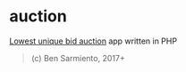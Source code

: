 # auction

[Lowest unique bid auction](https://en.wikipedia.org/wiki/Unique_bid_auction) app written in PHP

> (c) Ben Sarmiento, 2017+
